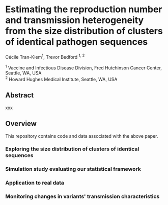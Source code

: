 # Estimating the reproduction number and transmission heterogeneity from the size distribution of clusters of identical pathogen sequences

Cécile Tran-Kiem<sup>1</sup>, Trevor Bedford <sup>1, 2</sup>

<sup>1</sup> Vaccine and Infectious Disease Division, Fred Hutchinson Cancer Center, Seattle, WA, USA <br>
<sup>2</sup> Howard Hughes Medical Institute, Seattle, WA, USA

## Abstract

xxx

## Overview

This repository contains code and data associated with the above paper.

### Exploring the size distribution of clusters of identical sequences

### Simulation study evaluating our statistical framework

### Application to real data

### Monitoring changes in variants' transmission characteristics
